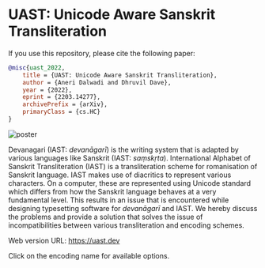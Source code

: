 # UAST: Unicode Aware Sanskrit Transliteration

If you use this repository, please cite the following paper:

```bibtex
@misc{uast_2022,
    title = {UAST: Unicode Aware Sanskrit Transliteration},
    author = {Aneri Dalwadi and Dhruvil Dave},
    year = {2022},
    eprint = {2203.14277},
    archivePrefix = {arXiv},
    primaryClass = {cs.HC}
}
```

![poster](/uast_poster.png)

Devanagari (IAST: _devanāgarī_) is the writing system that is adapted by various languages
like Sanskrit (IAST: _saṃskṛta_). International Alphabet of Sanskrit Transliteration (IAST) is
a transliteration scheme for romanisation of Sanskrit language. IAST makes use of diacritics
to represent various characters. On a computer, these are represented using Unicode standard
which differs from how the Sanskrit language behaves at a very fundamental level. This
results in an issue that is encountered while designing typesetting software for _devanāgarī_
and IAST. We hereby discuss the problems and provide a solution that solves the issue of
incompatibilities between various transliteration and encoding schemes.

Web version URL: https://uast.dev

Click on the encoding name for available options.
